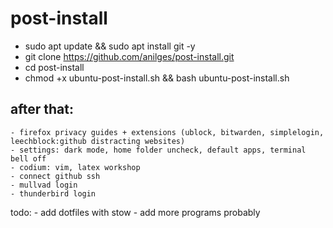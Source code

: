 # post-install

- sudo apt update && sudo apt install git -y
- git clone https://github.com/anilges/post-install.git
- cd post-install
- chmod +x ubuntu-post-install.sh && bash ubuntu-post-install.sh

## after that:
    - firefox privacy guides + extensions (ublock, bitwarden, simplelogin, leechblock:github distracting websites)
    - settings: dark mode, home folder uncheck, default apps, terminal bell off
    - codium: vim, latex workshop
    - connect github ssh
    - mullvad login
    - thunderbird login

todo:
    - add dotfiles with stow
    - add more programs probably
